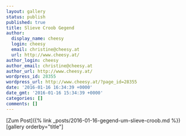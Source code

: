 ```yaml
---
layout: gallery
status: publish
published: true
title: Slieve Croob Gegend
author:
  display_name: cheesy
  login: cheesy
  email: christine@cheesy.at
  url: http://www.cheesy.at/
author_login: cheesy
author_email: christine@cheesy.at
author_url: http://www.cheesy.at/
wordpress_id: 28355
wordpress_url: http://www.cheesy.at/?page_id=28355
date: '2016-01-16 16:34:39 +0000'
date_gmt: '2016-01-16 15:34:39 +0000'
categories: []
comments: []
---
```


[Zum Post]({% link _posts/2016-01-16-gegend-um-slieve-croob.md %})
[gallery orderby="title"]

